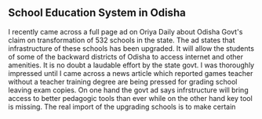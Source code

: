 ## School Education System in Odisha

I recently came across a full page ad on Oriya Daily about Odisha Govt's claim on transformation of 532 schools in the state. The ad states
that infrastructure of these schools has been upgraded. It will allow the students of some of the backward districts of Odisha to access 
internet and other amenities. It is no doubt a laudable effort by the state govt. I was thoroughly impressed until I came across a news
article which reported games teacher without a teacher training degree are being pressed for grading school leaving exam copies. On one hand
the govt ad says infrstructure will bring access to better pedagogic tools than ever while on the other hand key tool is missing. The 
real import of the upgrading schools is to make certain 
